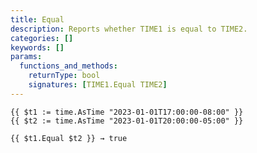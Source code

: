 ```yaml
---
title: Equal
description: Reports whether TIME1 is equal to TIME2.
categories: []
keywords: []
params:
  functions_and_methods:
    returnType: bool
    signatures: [TIME1.Equal TIME2]
---
```


```go-html-template
{{ $t1 := time.AsTime "2023-01-01T17:00:00-08:00" }}
{{ $t2 := time.AsTime "2023-01-01T20:00:00-05:00" }}

{{ $t1.Equal $t2 }} → true
```
